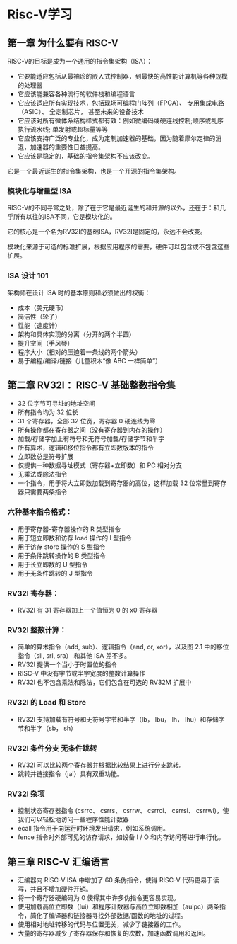 # Risc-V学习


## 第一章 为什么要有 RISC-V

RISC-V的目标是成为一个通用的指令集架构（ISA）：

- 它要能适应包括从最袖珍的嵌入式控制器，到最快的高性能计算机等各种规模的处理器
- 它应该能兼容各种流行的软件栈和编程语言
- 它应该适应所有实现技术，包括现场可编程门阵列（FPGA）、 专用集成电路（ASIC）、 全定制芯片， 甚至未来的设备技术
- 它应该对所有微体系结构样式都有效：例如微编码或硬连线控制;顺序或乱序执行流水线; 单发射或超标量等等
- 它应该支持广泛的专业化，成为定制加速器的基础，因为随着摩尔定律的消退，加速器的重要性日益提高。
- 它应该是稳定的，基础的指令集架构不应该改变。

它是一个最近诞生的指令集架构，也是一个开源的指令集架构。

### 模块化与增量型 ISA

RISC-V的不同寻常之处，除了在于它是最近诞生的和开源的以外，还在于：和几乎所有以往的ISA不同，它是模块化的。

它的核心是一个名为RV32I的基础ISA，RV32I是固定的，永远不会改变。

模块化来源于可选的标准扩展，根据应用程序的需要，硬件可以包含或不包含这些扩展。

### ISA 设计 101

架构师在设计 ISA 时的基本原则和必须做出的权衡：

- 成本（美元硬币）
- 简洁性（轮子）
- 性能（速度计）
- 架构和具体实现的分离（分开的两个半圆）
- 提升空间（手风琴）
- 程序大小（相对的压迫着一条线的两个箭头）
- 易于编程/编译/链接（儿童积木“像 ABC 一样简单”）

## 第二章 RV32I： RISC-V 基础整数指令集

- 32 位字节可寻址的地址空间
- 所有指令均为 32 位长
- 31 个寄存器，全部 32 位宽，寄存器 0 硬连线为零
- 所有操作都在寄存器之间（没有寄存器到内存的操作）
- 加载/存储字加上有符号和无符号加载/存储字节和半字
- 所有算术，逻辑和移位指令都有立即数版本的指令
- 立即数总是符号扩展
- 仅提供一种数据寻址模式（寄存器+立即数）和 PC 相对分支
- 无乘法或除法指令
- 一个指令，用于将大立即数加载到寄存器的高位，这样加载 32 位常量到寄存器只需要两条指令

### 六种基本指令格式：

- 用于寄存器-寄存器操作的 R 类型指令
- 用于短立即数和访存 load 操作的 I 型指令
- 用于访存 store 操作的 S 型指令
- 用于条件跳转操作的 B 类型指令
- 用于长立即数的 U 型指令
- 用于无条件跳转的 J 型指令

### RV32I 寄存器：

- RV32I 有 31 寄存器加上一个值恒为 0 的 x0 寄存器

### RV32I 整数计算：

- 简单的算术指令（add, sub）、逻辑指令（and, or, xor），以及图 2.1 中的移位指令（sll, srl, sra） 和其他 ISA 差不多。
- RV32I 提供一个当小于时置位的指令
- RISC-V 中没有字节或半字宽度的整数计算操作
- RV32I 也不包含乘法和除法，它们包含在可选的 RV32M 扩展中

### RV32I 的 Load 和 Store

- RV32I 支持加载有符号和无符号字节和半字（lb， lbu， lh， lhu）和存储字节和半字（sb， sh）

### RV32I 条件分支  无条件跳转

- RV32I 可以比较两个寄存器并根据比较结果上进行分支跳转。
- 跳转并链接指令（jal）具有双重功能。

### RV32I 杂项

- 控制状态寄存器指令 (csrrc、 csrrs、 csrrw、 csrrci、 csrrsi、 csrrwi)，使我们可以轻松地访问一些程序性能计数器
-  ecall 指令用于向运行时环境发出请求，例如系统调用。
-  fence 指令对外部可见的访存请求，如设备 I / O 和内存访问等进行串行化。

## 第三章 RISC-V 汇编语言

- 汇编器向 RISC-V ISA 中增加了 60 条伪指令，使得 RISC-V 代码更易于读写，并且不增加硬件开销。
- 将一个寄存器硬编码为 0 使得其中许多伪指令更容易实现。
- 使用加载高位立即数（lui）和程序计数器与高位立即数相加（auipc）两条指令，简化了编译器和链接器寻找外部数据/函数的地址的过程。
- 使用相对地址转移的代码与位置无关，减少了链接器的工作。
- 大量的寄存器减少了寄存器保存和恢复的次数，加速函数调用和返回。
